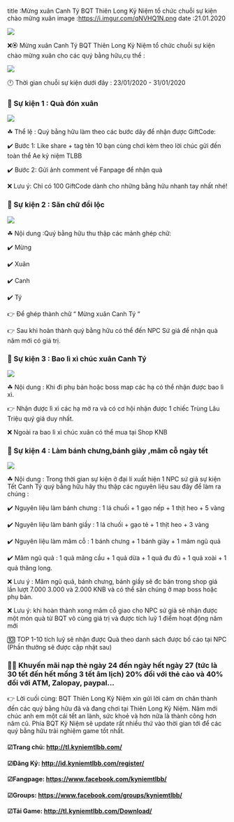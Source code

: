 title :Mừng xuân Canh Tý BQT Thiên Long Kỷ Niệm tổ chức chuỗi sự kiện chào mừng xuân
image :https://i.imgur.com/qNVHQ1N.png
date  :21.01.2020

![](https://i.imgur.com/qNVHQ1N.png)



❌🏵️ Mừng xuân Canh Tý BQT Thiên Long Kỷ Niệm tổ chức chuỗi sự kiện chào mừng xuân cho các quý bằng hữu,cụ thể :

![](https://i.imgur.com/uRbQeHc.png)

🕛 Thời gian chuỗi sự kiện dưới đây : 23/01/2020 - 31/01/2020

### 🌺 Sự kiện 1 : Quà đón xuân

![](https://i.imgur.com/GBVpGKi.png)

☘ Thể lệ : Quý bằng hữu làm theo các bước dây để nhận được GiftCode:

✔️ Bước 1: Like share + tag tên 10 bạn cùng chơi kèm theo lời chúc gửi đến toàn thể Ae kỷ niệm TLBB

✔️ Bước 2: Gửi ảnh comment về Fanpage để nhận quà

❌ Lưu ý: Chỉ có 100 GiftCode dành cho những bằng hữu nhanh tay nhất nhé!

### 🌺 Sự kiện 2 : Săn chữ đổi lộc

![](https://i.imgur.com/GBVpGKi.png)

☘ Nội dung :Quý bằng hữu thu thập các mảnh ghép chữ:

✔️ Mừng

✔️ Xuân

✔️ Canh

✔️ Tý

👉 Để ghép thành chữ “ Mừng xuân Canh Tý “

👉 Sau khi hoàn thành quý bằng hữu có thể đến NPC Sứ giả để nhận quà năm mới có giá trị.


### 🌺 Sự kiện 3 : Bao lì xì chúc xuân Canh Tý

![](https://i.imgur.com/GBVpGKi.png)

☘ Nội dung : Khi đi phụ bản hoặc boss map các hạ có thể nhận được bao lì xì.

👉 Nhận được lì xì các hạ mở ra và có cơ hội nhận được 1 chiếc Trùng Lâu Triệu quý giá duy nhất.

❌ Ngoài ra bao lì xì chúc xuân có thể mua tại Shop KNB


### 🌺 Sự kiện 4 : Làm bánh chưng,bánh giày ,mâm cỗ ngày tết

![](https://i.imgur.com/GBVpGKi.png)

☘ Nội dung : Trong thời gian sự kiện ở đại lí xuất hiện 1 NPC sứ giả sự kiện Tết Canh Tý quý bằng hữu hãy thu thập các nguyên liệu sau đây để làm ra chúng :

✔️ Nguyên liệu làm bánh chưng : 1 lá chuối + 1 gạo nếp + 1 thịt heo + 5 vàng

✔️ Nguyên liệu làm bánh giầy : 1 lá chuối + gạo tẻ + 1 thịt heo + 3 vàng

✔️ Nguyên liệu làm mâm cỗ : 1 bánh chưng + 1 bánh giày + 1 mâm ngũ quả

✔️ Mâm ngũ quả : 1 quả mãng cầu + 1 quả dừa + 1 quả đu đủ + 1 quả xoài + 1 quả thăng long.

❌ Lưu ý : Mâm ngũ quả, bánh chưng, bánh giầy sẽ đc bán trong shop giá lần lượt 7.000 3.000 và 2.000 KNB và có thể săn chúng ở map boss hoặc phụ bản.

❌ Lưu ý: khi hoàn thành xong mâm cỗ giao cho NPC sứ giả sẽ nhận được một món quà từ BQT vô cùng giá trị và được tích luỹ 1 điểm hoạt động năm mới

🔟 TOP 1-10 tích luỹ sẽ nhận được Quà theo danh sách được bố cáo tại NPC (Phần thưởng sẽ được cập nhật sau)

### 🌸🌸 Khuyến mãi nạp thẻ ngày 24 đến ngày hết ngày 27 (tức là 30 tết đến hết mồng 3 tết âm lịch) 20% đối với thẻ cào và 40% đối với ATM, Zalopay, paypal...


👉 Lời cuối cùng: BQT Thiên Long Kỷ Niệm xin gửi lời cảm ơn chân thành đến các quý bằng hữu đã và đang chơi tại Thiên Long Kỷ Niệm. Năm mới chúc anh em một cái tết an lành, sức khoẻ và hơn nữa là thành công hơn năm cũ. Phía BQT Kỷ Niệm sẽ update rất nhiều thứ vào thời gian tới để các quý bằng hữu trải nghiệm game tốt nhất.

#### ☑Trang chủ: http://tl.kyniemtlbb.com/

#### ☑Đăng Ký: http://id.kyniemtlbb.com/register/

#### ☑Fangpage: https://www.facebook.com/kyniemtlbb/

#### ☑Groups: https://www.facebook.com/groups/kyniemtlbb/

#### ☑Tải Game: http://tl.kyniemtlbb.com/Download/

